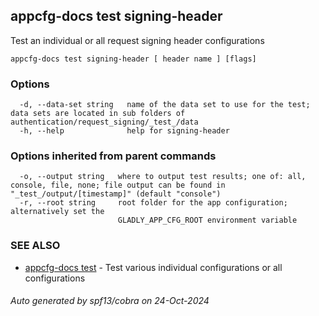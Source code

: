 ## appcfg-docs test signing-header

Test an individual or all request signing header configurations

```
appcfg-docs test signing-header [ header name ] [flags]
```

### Options

```
  -d, --data-set string   name of the data set to use for the test; data sets are located in sub folders of authentication/request_signing/_test_/data
  -h, --help              help for signing-header
```

### Options inherited from parent commands

```
  -o, --output string   where to output test results; one of: all, console, file, none; file output can be found in "_test_/output/[timestamp]" (default "console")
  -r, --root string     root folder for the app configuration; alternatively set the
                        GLADLY_APP_CFG_ROOT environment variable
```

### SEE ALSO

* [appcfg-docs test](appcfg-docs_test.md)	 - Test various individual configurations or all configurations

###### Auto generated by spf13/cobra on 24-Oct-2024
